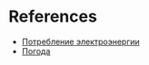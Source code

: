 # References

- [Потребление электроэнергии](https://sourceforge.net/p/mvr/code/HEAD/tree/data/TurkElectricityConsumption.csv)
- [Погода](https://www.kaggle.com/datasets/guillemservera/global-daily-climate-data/data)